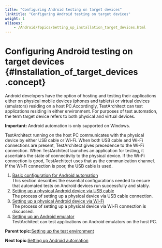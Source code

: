 ```yaml
--- 
title: "Configuring Android testing on target devices"
linktitle: "Configuring Android testing on target devices"
weight: 1
aliases: 
    - /Android/Topics/Setting_up_installation_target_devices.html
---
```

# Configuring Android testing on target devices {#Installation_of_target_devices .concept}

Android developers have the option of hosting and testing their applications either on physical mobile devices \(phones and tablets\) or virtual devices \(emulators\) residing on a host PC.Accordingly, TestArchitect can test applications residing in either environment. For purposes of test automation, the term target device refers to both physical and virtual devices.

**Important:** Android automation is only supported on Windows.

TestArchitect running on the host PC communicates with the physical device by either USB cable or Wi-Fi. When both USB cable and Wi-Fi connections are present, TestArchitect gives precedence to the Wi-Fi connection. When TestArchitect launches an application for testing, it ascertains the state of connectivity to the physical device. If the Wi-Fi connection is good, TestArchitect uses that as the communication channel. If the Wi-Fi connection is poor, the USB cable is used.

1.  [Basic configuration for Android automation](../../Android/Topics/Android_configuring_device.html)  
This section describes the essential configurations needed to ensure that automated tests on Android devices run successfully and stably.
2.  [Setting up a physical Android device via USB cable](../../Android/Topics/Setting_up_physical_device_usb.html)  
The process of setting up a physical device via USB cable connection.
3.  [Setting up a physical Android device via Wi-Fi](../../Android/Topics/Setting_up_physical_device_wifi.html)  
The process of setting up a physical device via Wi-Fi connection is discussed.
4.  [Setting up an Android emulator](../../Android/Topics/Setting_up_Android_emulator.html)  
TestArchitect can test applications on Android emulators on the host PC.

**Parent topic:**[Setting up the test environment](../../Android/Topics/Setting_up_the_test_enviroment.html)

**Next topic:**[Setting up Android automation](../../Android/Topics/Setting_up_Android_automation.html)

